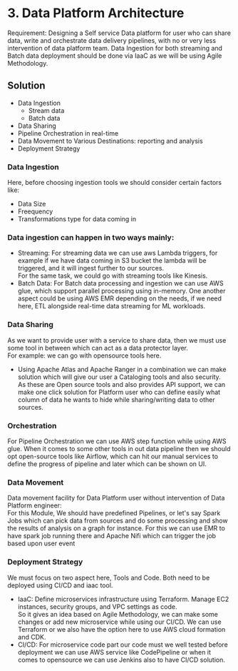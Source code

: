 # 3. Data Platform Architecture

Requirement:
Designing a Self service Data platform for user who can share data, write and
orchestrate data delivery pipelines, with no or very less intervention of data platform team.
Data Ingestion for both streaming and Batch data deployment should be done via IaaC as we will be using Agile Methodology.

## Solution
- Data Ingestion
  - Stream data 
  - Batch data
- Data Sharing
- Pipeline Orchestration in real-time
- Data Movement to Various Destinations: reporting and analysis
- Deployment Strategy<br>
### Data Ingestion
Here, before choosing ingestion tools we should consider certain factors like:
- Data Size
- Freequency 
- Transformations type for data coming in
### Data ingestion can happen in two ways mainly:
- Streaming: For streaming data we can use aws Lambda triggers, for example if we have data coming in S3 bucket
the lambda will be triggered, and it will ingest further to our sources. <br>
For the same task, we could go with streaming tools like Kinesis. <br>
- Batch Data: For Batch data processing and ingestion we can use AWS glue, which support parallel 
processing using in-memory. One another aspect could be using AWS EMR depending on the needs, if we need 
here, ETL alongside real-time data streaming for ML workloads.

### Data Sharing
As we want to provide user with a service to share data, then we must use some tool in between which 
can act as a data protector layer.<br>
For example: we can go with opensource tools here.
- Using Apache Atlas and Apache Ranger in a combination we can make solution which will give our user
a Cataloging tools and also security.<br>
As these are Open source tools and also provides API support, we can make one click solution for Platform user
who can define easily what column of data he wants to hide while sharing/writing data to other sources. 

### Orchestration
For Pipeline Orchestration we can use AWS step function while using AWS glue.
When it comes to some other tools in out data pipeline then we should opt open-source tools like
Airflow, which can hit our manual services to define the progress of pipeline and later which can be shown 
on UI.

### Data Movement 
Data movement facility for Data Platform user without intervention of Data Platform engineer:<br>
For this Module, We should have predefined Pipelines, or let's say Spark Jobs which can 
pick data from sources and do some processing and show the results of analysis on a graph for instance.
For this we can use EMR to have spark job running there and Apache Nifi which can trigger the job
based upon user event 

### Deployment Strategy 
We must focus on two aspect here, Tools and Code. Both need to be deployed using CI/CD and iaac tool.
- IaaC: Define microservices infrastructure using Terraform. Manage EC2 instances, security groups, and VPC settings as code.
<br> So it gives an idea based on Agile Methodology, we can make some changes or add new
microservice while using our CI/CD. We can use Terraform or we also have the option here to use 
AWS cloud formation and CDK.
- CI/CD: For microservice code part our code must we well tested before deployment we can use AWS service like 
CodePipeline or when it comes to opensource we can use Jenkins also to have CI/CD solution. 

